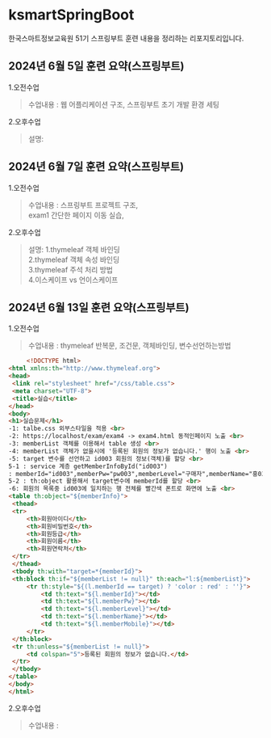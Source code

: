 # ksmartSpringBoot
한국스마트정보교육원 51기 스프링부트 훈련 내용을 정리하는 리포지토리입니다.

  

## 2024년 6월 5일 훈련 요약(스프링부트)
 

1.오전수업
> 수업내용 : 웹 어플리케이션 구조, 스프링부트 초기 개발 환경 세팅 

2.오후수업
> 설명: 


## 2024년 6월 7일 훈련 요약(스프링부트)


1.오전수업
> 수업내용 : 스프링부트 프로젝트 구조, <br> 
>           exam1 간단한 페이지 이동 실습,

2.오후수업
> 설명: 1.thymeleaf 객체 바인딩 <br>
>       2.thymeleaf 객체 속성 바인딩 <br>
>       3.thymeleaf 주석 처리 방법 <br>
>       4.이스케이프 vs 언이스케이프 <br>

## 2024년 6월 13일 훈련 요약(스프링부트)


1.오전수업
> 수업내용 : thymeleaf 반복문, 조건문, 객체바인딩, 변수선언하는방법
   ```html
        <!DOCTYPE html>
<html xmlns:th="http://www.thymeleaf.org">
<head>
    <link rel="stylesheet" href="/css/table.css">
    <meta charset="UTF-8">
    <title>실습</title>
</head>
<body>
<h1>실습문제</h1>
-1: talbe.css 외부스타일을 적용 <br>
-2: https://localhost/exam/exam4 -> exam4.html 동적인페이지 노출 <br>
-3: memberList 객체를 이용해서 table 생성 <br>
-4: memberList 객체가 없을시에 '등록된 회원의 정보가 없습니다.' 행이 노출 <br>
-5: target 변수를 선언하고 id003 회원의 정보(객체)를 할당 <br>
5-1 : service 계층 getMemberInfoById("id003")
: memberId="id003",memberPw="pw003",memberLevel="구매자",memberName="홍03",memberMobile="010-3333-3333"<br>
5-2 : th:object 활용해서 target변수에 memberId를 할당 <br>
-6: 회원의 목록중 id003에 일치하는 행 전체를 빨간색 폰트로 화면에 노출 <br>
<table th:object="${memberInfo}">
    <thead>
    <tr>
        <th>회원아이디</th>
        <th>회원비밀번호</th>
        <th>회원등급</th>
        <th>회원이름</th>
        <th>회원연락처</th>
    </tr>
    </thead>
    <tbody th:with="target=*{memberId}">
    <th:block th:if="${memberList != null}" th:each="l:${memberList}">
        <tr th:style="${(l.memberId == target) ? 'color : red' : ''}">
            <td th:text="${l.memberId}"></td>
            <td th:text="${l.memberPw}"></td>
            <td th:text="${l.memberLevel}"></td>
            <td th:text="${l.memberName}"></td>
            <td th:text="${l.memberMobile}"></td>
        </tr>
    </th:block>
    <tr th:unless="${memberList != null}">
        <td colspan="5">등록된 회원의 정보가 없습니다.</td>
    </tr>
    </tbody>
</table>
</body>
</html>
   ```

2.오후수업
> 수업내용 : 